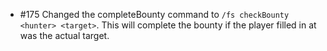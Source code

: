 - #175 Changed the completeBounty command to `/fs checkBounty <hunter> <target>`. This will complete the bounty if the player filled in at <target> was the actual target.